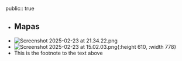public:: true

- ## Mapas
- ![Screenshot 2025-02-23 at 21.34.22.png](../assets/Screenshot_2025-02-23_at_21.34.22_1740346637292_0.png)
- ![Screenshot 2025-02-23 at 15.02.03.png](../assets/Screenshot_2025-02-23_at_15.02.03_1740322967072_0.png){:height 610, :width 778}
- This is the footnote to the text above